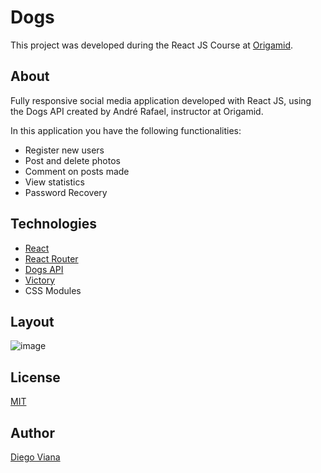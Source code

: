 # Dogs

This project was developed during the React JS Course at [Origamid](https://www.origamid.com/curso/react-completo/).

## About

Fully responsive social media application developed with React JS, using the Dogs API created by André Rafael, instructor at Origamid.

In this application you have the following functionalities:

- Register new users
- Post and delete photos
- Comment on posts made
- View statistics
- Password Recovery

## Technologies
- [React](https://reactjs.org/)
- [React Router](https://reactrouter.com/)
- [Dogs API](https://dogsapi.origamid.dev/json/)
- [Victory](https://github.com/FormidableLabs/victory)
- CSS Modules

## Layout

![image](https://user-images.githubusercontent.com/92064022/167512136-5486d03e-aa30-46fe-a391-f3f1d7ab8b9c.png)

## License
[MIT](https://github.com/diegovianaf/orig-dogs/blob/main/LICENSE)

## Author

[Diego Viana](https://github.com/diegovianaf)
